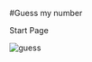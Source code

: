 #Guess my number

Start Page

![guess](https://user-images.githubusercontent.com/87376932/178091978-f2209dd6-8231-4ec0-8716-97aade1d64bf.jpeg)


